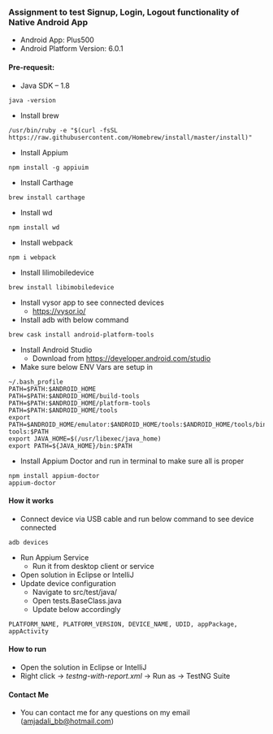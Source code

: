 ### Assignment to test Signup, Login, Logout functionality of Native Android App

+ Android App: Plus500
+ Android Platform Version: 6.0.1

#### Pre-requesit:

+ Java SDK – 1.8
```
java -version
```
+ Install brew
```
/usr/bin/ruby -e "$(curl -fsSL https://raw.githubusercontent.com/Homebrew/install/master/install)"
```
+ Install Appium
```
npm install -g appiuim
```
+ Install Carthage
```
brew install carthage
```
+ Install wd
```
npm install wd
```
+ Install webpack
```
npm i webpack
```
+ Install lilimobiledevice
```
brew install libimobiledevice
```
+ Install vysor app to see connected devices
	+ https://vysor.io/
+ Install adb with below command
```
brew cask install android-platform-tools
```
+ Install Android Studio
	+ Download from https://developer.android.com/studio
+ Make sure below ENV Vars are setup in 
```
~/.bash_profile
PATH=$PATH:$ANDROID_HOME
PATH=$PATH:$ANDROID_HOME/build-tools
PATH=$PATH:$ANDROID_HOME/platform-tools
PATH=$PATH:$ANDROID_HOME/tools
export PATH=$ANDROID_HOME/emulator:$ANDROID_HOME/tools:$ANDROID_HOME/tools/bin:$ANDROID_HOME/platform-tools:$PATH
export JAVA_HOME=$(/usr/libexec/java_home)
export PATH=${JAVA_HOME}/bin:$PATH
```
+ Install Appium Doctor and run in terminal to make sure all is proper
```
npm install appium-doctor
appium-doctor
```

#### How it works

+ Connect device via USB cable and run below command to see device connected
```
adb devices
```
+ Run Appium Service
	+ Run it from desktop client or service
+ Open solution in Eclipse or IntelliJ
+ Update device configuration
	+ Navigate to src/test/java/
	+ Open tests.BaseClass.java
	+ Update below accordingly
```
PLATFORM_NAME, PLATFORM_VERSION, DEVICE_NAME, UDID, appPackage, appActivity
```

#### How to run

+ Open the solution in Eclipse or IntelliJ
+ Right click -> *testng-with-report.xml* -> Run as -> TestNG Suite

#### Contact Me

+ You can contact me for any questions on my email (amjadali_bb@hotmail.com)
